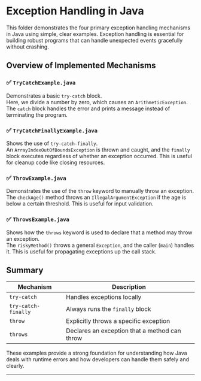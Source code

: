 # Exception Handling in Java

This folder demonstrates the four primary exception handling mechanisms in Java using simple, clear examples. Exception handling is essential for building robust programs that can handle unexpected events gracefully without crashing.

## Overview of Implemented Mechanisms

### ✅ `TryCatchExample.java`
Demonstrates a basic `try-catch` block.  
Here, we divide a number by zero, which causes an `ArithmeticException`. The `catch` block handles the error and prints a message instead of terminating the program.

### ✅ `TryCatchFinallyExample.java`
Shows the use of `try-catch-finally`.  
An `ArrayIndexOutOfBoundsException` is thrown and caught, and the `finally` block executes regardless of whether an exception occurred. This is useful for cleanup code like closing resources.

### ✅ `ThrowExample.java`
Demonstrates the use of the `throw` keyword to manually throw an exception.  
The `checkAge()` method throws an `IllegalArgumentException` if the age is below a certain threshold. This is useful for input validation.

### ✅ `ThrowsExample.java`
Shows how the `throws` keyword is used to declare that a method may throw an exception.  
The `riskyMethod()` throws a general `Exception`, and the caller (`main`) handles it. This is useful for propagating exceptions up the call stack.

## Summary

| Mechanism         | Description                                      |
|-------------------|--------------------------------------------------|
| `try-catch`       | Handles exceptions locally                       |
| `try-catch-finally` | Always runs the `finally` block                |
| `throw`           | Explicitly throws a specific exception           |
| `throws`          | Declares an exception that a method can throw    |

These examples provide a strong foundation for understanding how Java deals with runtime errors and how developers can handle them safely and clearly.

---


